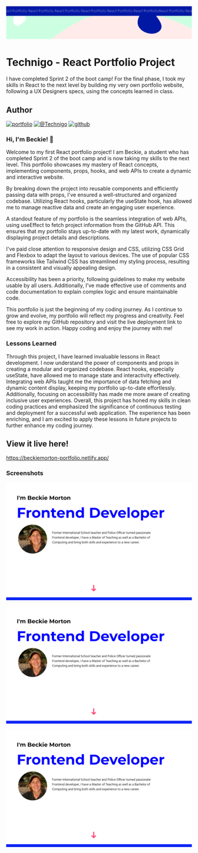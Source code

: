 <h1 align="center">
  <a href="">
    <img src="/react-p.svg" alt="Project Banner Image">
  </a>
</h1>

# Technigo - React Portfolio Project

I have completed Sprint 2 of the boot camp! For the final phase, I took my skills in React to the next level by building my very own portfolio website, following a UX Designers specs, using the concepts learned in class.

## Author

[![portfolio](https://img.shields.io/badge/my_portfolio-000?style=for-the-badge&logo=ko-fi&logoColor=white)](https://beckiemorton-portfolio.netlify.app/)
[![@Technigo](https://img.shields.io/badge/linkedin-0A66C2?style=for-the-badge&logo=linkedin&logoColor=white)](https://www.linkedin.com/in/rebecca-morton-739446204/)
[![github](https://img.shields.io/badge/github-181717?style=for-the-badge&logo=github&logoColor=white)](https://github.com/BeckieMorton)

### Hi, I'm Beckie! 👋

Welcome to my first React portfolio project! I am Beckie, a student who has completed Sprint 2 of the boot camp and is now taking my skills to the next level. This portfolio showcases my mastery of React concepts, implementing components, props, hooks, and web APIs to create a dynamic and interactive website.

By breaking down the project into reusable components and efficiently passing data with props, I've ensured a well-structured and organized codebase. Utilizing React hooks, particularly the useState hook, has allowed me to manage reactive data and create an engaging user experience.

A standout feature of my portfolio is the seamless integration of web APIs, using useEffect to fetch project information from the GitHub API. This ensures that my portfolio stays up-to-date with my latest work, dynamically displaying project details and descriptions.

I've paid close attention to responsive design and CSS, utilizing CSS Grid and Flexbox to adapt the layout to various devices. The use of popular CSS frameworks like Tailwind CSS has streamlined my styling process, resulting in a consistent and visually appealing design.

Accessibility has been a priority, following guidelines to make my website usable by all users. Additionally, I've made effective use of comments and code documentation to explain complex logic and ensure maintainable code.

This portfolio is just the beginning of my coding journey. As I continue to grow and evolve, my portfolio will reflect my progress and creativity. Feel free to explore my GitHub repository and visit the live deployment link to see my work in action. Happy coding and enjoy the journey with me!


### Lessons Learned

Through this project, I have learned invaluable lessons in React development. I now understand the power of components and props in creating a modular and organized codebase. React hooks, especially useState, have allowed me to manage state and interactivity effectively. Integrating web APIs taught me the importance of data fetching and dynamic content display, keeping my portfolio up-to-date effortlessly. Additionally, focusing on accessibility has made me more aware of creating inclusive user experiences. Overall, this project has honed my skills in clean coding practices and emphasized the significance of continuous testing and deployment for a successful web application. The experience has been enriching, and I am excited to apply these lessons in future projects to further enhance my coding journey.

## View it live here!

https://beckiemorton-portfolio.netlify.app/

### Screenshots

![Screenshot of App](/my-react-portfolio/public/Assets//screenshot1.png?raw=true "Screenshot of frontpage") 

![Screenshot of App](/my-react-portfolio/public/Assets//screenshot1.png?raw=true "Screenshot of featured projects") 

![Screenshot of App](/my-react-portfolio/public/Assets//screenshot1.png?raw=true "Screenshot of my words") 

